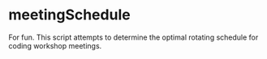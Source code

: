 meetingSchedule
===============

For fun. This script attempts to determine the optimal rotating schedule for coding workshop meetings.
